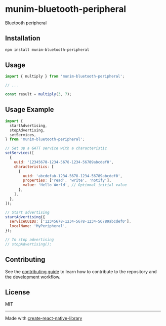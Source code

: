# munim-bluetooth-peripheral

Bluetooth peripheral

## Installation

```sh
npm install munim-bluetooth-peripheral
```

## Usage

```js
import { multiply } from 'munim-bluetooth-peripheral';

// ...

const result = multiply(3, 7);
```

## Usage Example

```js
import {
  startAdvertising,
  stopAdvertising,
  setServices,
} from 'munim-bluetooth-peripheral';

// Set up a GATT service with a characteristic
setServices([
  {
    uuid: '12345678-1234-5678-1234-56789abcdef0',
    characteristics: [
      {
        uuid: 'abcdefab-1234-5678-1234-56789abcdef0',
        properties: ['read', 'write', 'notify'],
        value: 'Hello World', // Optional initial value
      },
    ],
  },
]);

// Start advertising
startAdvertising({
  serviceUUIDs: ['12345678-1234-5678-1234-56789abcdef0'],
  localName: 'MyPeripheral',
});

// To stop advertising
// stopAdvertising();
```

## Contributing

See the [contributing guide](CONTRIBUTING.md) to learn how to contribute to the repository and the development workflow.

## License

MIT

---

Made with [create-react-native-library](https://github.com/callstack/react-native-builder-bob)
